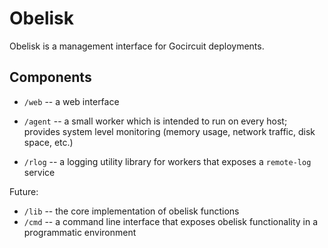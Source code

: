 # Obelisk
Obelisk is a management interface for Gocircuit deployments.

## Components
* `/web` -- a web interface 
* `/agent` -- a small worker which is intended to run on every host; provides
  system level monitoring (memory usage, network traffic, disk space, etc.)

* `/rlog` -- a logging utility library for workers that exposes a `remote-log`
  service

Future:

* `/lib` -- the core implementation of obelisk functions
* `/cmd` -- a command line interface that exposes obelisk functionality in a
  programmatic environment
